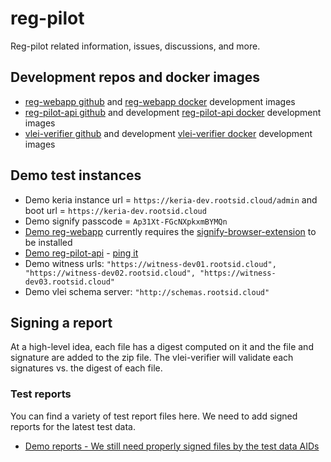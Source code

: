 # reg-pilot
Reg-pilot related information, issues, discussions, and more.

## Development repos and docker images
* [reg-webapp github](https://github.com/GLEIF-IT/reg-pilot-webapp) and [reg-webapp docker](https://hub.docker.com/r/2byrds/reg-webapp/tags) development images
* [reg-pilot-api github](https://github.com/GLEIF-IT/reg-pilot-api) and development [reg-pilot-api docker](https://hub.docker.com/r/gleif/reg-pilot-api/tags) development images
* [vlei-verifier github](https://github.com/GLEIF-IT/vlei-verifier) and development [vlei-verifier docker](https://hub.docker.com/r/gleif/vlei-verifier/tags) development images

## Demo test instances
* Demo keria instance url = ```https://keria-dev.rootsid.cloud/admin``` and boot url = ```https://keria-dev.rootsid.cloud```
* Demo signify passcode = ```Ap31Xt-FGcNXpkxmBYMQn```
* [Demo reg-webapp](https://reg-pilot-webapp-test.rootsid.cloud/) currently requires the [signify-browser-extension](https://github.com/WebOfTrust/signify-browser-extension) to be installed
* [Demo reg-pilot-api](https://reg-api-test.rootsid.cloud/doc#/) - [ping it](https://reg-api-test.rootsid.cloud/ping)
* Demo witness urls: ```"https://witness-dev01.rootsid.cloud", 
                    "https://witness-dev02.rootsid.cloud",
                    "https://witness-dev03.rootsid.cloud"```
* Demo vlei schema server: ```"http://schemas.rootsid.cloud"```

## Signing a report
At a high-level idea, each file has a digest computed on it and the file and signature are added to the zip file. The vlei-verifier will validate each signatures vs. the digest of each file.

### Test reports
You can find a variety of test report files here. We need to add signed reports for the latest test data.
* [Demo reports - We still need properly signed files by the test data AIDs](https://github.com/GLEIF-IT/vlei-verifier/tree/main/tests/data/report)
